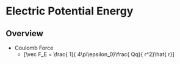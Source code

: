 # Electric Potential Energy 

## Overview

* Coulomb Force
  * \[\vec F_E = \frac{ 1}{ 4\pi\epsilon_0}\frac{ Qq}{ r^2}\hat{ r}\]